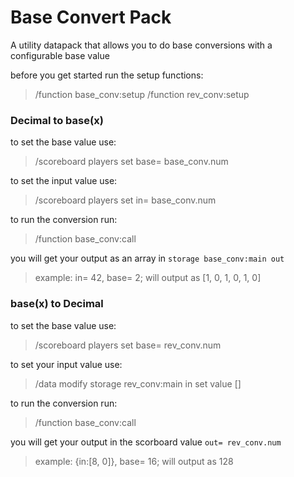 # Base Convert Pack
A utility datapack that allows you to do base conversions with a configurable base value

before you get started run the setup functions: 
> /function base_conv:setup
> /function rev_conv:setup

###  Decimal to base(x)
to set the base value use: 
> /scoreboard players set base= base_conv.num <number>
  
to set the input value use: 
> /scoreboard players set in= base_conv.num <number>

to run the conversion run:
> /function base_conv:call

you will get your output as an array in `storage base_conv:main out`
> example: in= 42, base= 2; will output as [1, 0, 1, 0, 1, 0]

###  base(x) to Decimal
to set the base value use: 
> /scoreboard players set base= rev_conv.num <number>

to set your input value use:
> /data modify storage rev_conv:main in set value [<array of numbers>]

to run the conversion run:
> /function base_conv:call

you will get your output in the scorboard value `out= rev_conv.num`
> example: {in:[8, 0]}, base= 16; will output as 128
